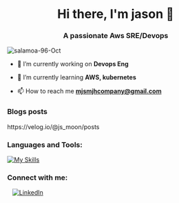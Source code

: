 <h1 align="center">Hi there, I'm jason 👋</h1>
<h3 align="center">A passionate Aws SRE/Devops </h3>

<p align="left"> <img src="https://komarev.com/ghpvc/?username=salamoa-96-Oct&label=Profile%20views&color=0e75b6&style=flat" alt="salamoa-96-Oct" /> </p>

- 🔭 I’m currently working on **Devops Eng**

- 🌱 I’m currently learning **AWS, kubernetes**

- 📫 How to reach me **mjsmjhcompany@gmail.com**

### Blogs posts
<!-- BLOG-POST-LIST:START --> https://velog.io/@js_moon/posts

### Languages and Tools:
[![My Skills](https://skillicons.dev/icons?i=aws,kubernetes,jenkins,prometheus,docker&perline=3)](https://skillicons.dev)

### Connect with me:
&nbsp;&nbsp;
[![LinkedIn][linkedin-shield]][linkedin-url]

[linkedin-shield]: https://img.shields.io/badge/-LinkedIn-blue.svg?style=flat-square&logo=linkedin&colorB=555
[linkedin-url]: https://linkedin.com/in/%EC%9E%AC%EC%8A%B9-%EB%AC%B8-103a72274/
